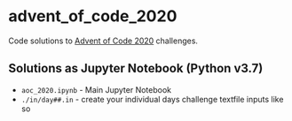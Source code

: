 # advent_of_code_2020
Code solutions to [Advent of Code 2020](https://adventofcode.com/2020) challenges.

## Solutions as Jupyter Notebook (Python v3.7)
* `aoc_2020.ipynb` - Main Jupyter Notebook
* `./in/day##.in` - create your individual days challenge textfile inputs like so
